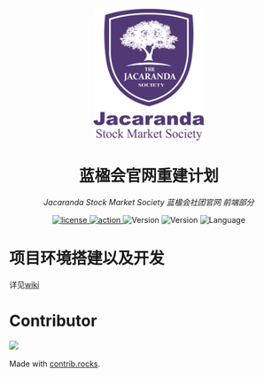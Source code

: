 
<p align="center">
  <a href="https://github.com/jacarandastock/website_devlopment_front">
    <img src="assets/jacarandastock.png" width="200" height="238" alt="jacaranda stock">
  </a>
</p>

<div align="center">
  
# 蓝楹会官网重建计划

_Jacaranda Stock Market Society 蓝楹会社团官网 前端部分_

<p align="center">
  <a href="https://raw.githubusercontent.com/jacarandastock/website_devlopment_front/master/LICENSE">
    <img src="https://img.shields.io/github/license/jacarandastock/website_devlopment_front" alt="license">
  </a>
  <a href="https://github.com/jacarandastock/website_devlopment_front/actions">
    <img src="https://github.com/jacarandastock/website_devlopment_front/workflows/Docker Image CI/badge.svg" alt="action">
  </a>
  <a>
    <img alt="Version" src="https://img.shields.io/github/package-json/v/jacarandastock/website_devlopment_front/main">
  </a>
  <a>
    <img alt="Version" src="https://img.shields.io/github/package-json/v/jacarandastock/website_devlopment_front/develop">
  </a>
  <a>
    <img alt="Language" src="https://img.shields.io/badge/Language-Vue-green">
  </a>
</p>

</div>


# 项目环境搭建以及开发

详见[wiki](https://github.com/jacarandastock/website_devlopment_front/wiki)

# Contributor

<a href="https://github.com/jacarandastock/website_devlopment_front/graphs/contributors">
  <img src="https://contrib.rocks/image?repo=jacarandastock/website_devlopment_front" />
</a>

Made with [contrib.rocks](https://contrib.rocks).
